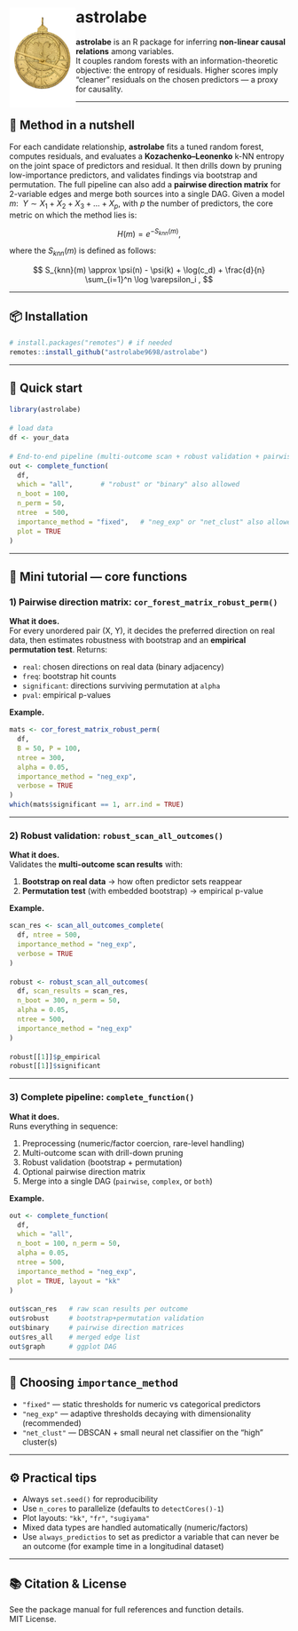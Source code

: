 # astrolabe <img src="man/figures/logo.png" align="left" width="120" />

**astrolabe** is an R package for inferring **non-linear causal relations** among variables.  
It couples random forests with an information-theoretic objective: the entropy of residuals. Higher scores imply “cleaner” residuals on the chosen predictors — a proxy for causality.

---

## 🔬 Method in a nutshell

For each candidate relationship, **astrolabe** fits a tuned random forest, computes residuals, and evaluates a **Kozachenko–Leonenko** k-NN entropy on the joint space of predictors and residual. It then drills down by pruning low-importance predictors, and validates findings via bootstrap and permutation. The full pipeline can also add a **pairwise direction matrix** for 2-variable edges and merge both sources into a single DAG. Given a model $m: \ \ Y\sim X_1 + X_2+X_3+\dots+X_p$, with $p$ the number of predictors, the core metric on which the method lies is: 

$$
H(m) = e^{-S_{knn}(m)} ,
$$

where the $S_{knn}(m)$ is defined as follows:

$$
S_{knn}(m) \approx \psi(n) - \psi(k) + \log(c_d) + \frac{d}{n} \sum_{i=1}^n \log \varepsilon_i ,
$$

---

## 📦 Installation

```r
# install.packages("remotes") # if needed
remotes::install_github("astrolabe9698/astrolabe")
```

---

## 🧪 Quick start

```r
library(astrolabe)

# load data
df <- your_data

# End-to-end pipeline (multi-outcome scan + robust validation + pairwise)
out <- complete_function(
  df,
  which = "all",       # "robust" or "binary" also allowed
  n_boot = 100,
  n_perm = 50,
  ntree  = 500,
  importance_method = "fixed",   # "neg_exp" or "net_clust" also allowed
  plot = TRUE
)

```

---

## 📘 Mini tutorial — core functions

### 1) Pairwise direction matrix: `cor_forest_matrix_robust_perm()`

**What it does.**  
For every unordered pair (X, Y), it decides the preferred direction on real data, then estimates robustness with bootstrap and an **empirical permutation test**. Returns:

- `real`: chosen directions on real data (binary adjacency)  
- `freq`: bootstrap hit counts  
- `significant`: directions surviving permutation at `alpha`  
- `pval`: empirical p-values  

**Example.**
```r
mats <- cor_forest_matrix_robust_perm(
  df,
  B = 50, P = 100,
  ntree = 300,
  alpha = 0.05,
  importance_method = "neg_exp",
  verbose = TRUE
)
which(mats$significant == 1, arr.ind = TRUE)
```

---

### 2) Robust validation: `robust_scan_all_outcomes()`

**What it does.**  
Validates the **multi-outcome scan results** with:

1. **Bootstrap on real data** → how often predictor sets reappear  
2. **Permutation test** (with embedded bootstrap) → empirical p-value  

**Example.**
```r
scan_res <- scan_all_outcomes_complete(
  df, ntree = 500,
  importance_method = "neg_exp",
  verbose = TRUE
)

robust <- robust_scan_all_outcomes(
  df, scan_results = scan_res,
  n_boot = 300, n_perm = 50,
  alpha = 0.05,
  ntree = 500,
  importance_method = "neg_exp"
)

robust[[1]]$p_empirical
robust[[1]]$significant
```

---

### 3) Complete pipeline: `complete_function()`

**What it does.**  
Runs everything in sequence:

1. Preprocessing (numeric/factor coercion, rare-level handling)  
2. Multi-outcome scan with drill-down pruning  
3. Robust validation (bootstrap + permutation)  
4. Optional pairwise direction matrix  
5. Merge into a single DAG (`pairwise`, `complex`, or `both`)  

**Example.**
```r
out <- complete_function(
  df,
  which = "all",
  n_boot = 100, n_perm = 50,
  alpha = 0.05,
  ntree = 500,
  importance_method = "neg_exp",
  plot = TRUE, layout = "kk"
)

out$scan_res   # raw scan results per outcome
out$robust     # bootstrap+permutation validation
out$binary     # pairwise direction matrices
out$res_all    # merged edge list
out$graph      # ggplot DAG
```

---

## 🧭 Choosing `importance_method`

- `"fixed"` — static thresholds for numeric vs categorical predictors  
- `"neg_exp"` — adaptive thresholds decaying with dimensionality (recommended)  
- `"net_clust"` — DBSCAN + small neural net classifier on the “high” cluster(s)  

---

## ⚙️ Practical tips

- Always `set.seed()` for reproducibility  
- Use `n_cores` to parallelize (defaults to `detectCores()-1`)  
- Plot layouts: `"kk"`, `"fr"`, `"sugiyama"`  
- Mixed data types are handled automatically (numeric/factors)
- Use `always_predictios` to set as predictor a variable that can never be an outcome (for example time in a longitudinal dataset)

---

## 📚 Citation & License

See the package manual for full references and function details.  
MIT License.
